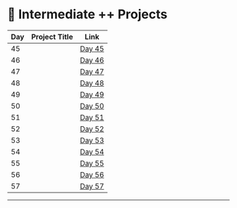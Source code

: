 # 📅 Intermediate ++ Projects

| Day | Project Title                   | Link                      |
|-----|---------------------------------|---------------------------|
| 45  |                                 | [Day 45](d45/README.md)   |
| 46  |                                 | [Day 46](d46/README.md)   |
| 47  |                                 | [Day 47](d47/README.md)   |
| 48  |                                 | [Day 48](d48/README.md)   |
| 49  |                                 | [Day 49](d49/README.md)   |
| 50  |                                 | [Day 50](d50/README.md)   |
| 51  |                                 | [Day 51](d51/README.md)   |
| 52  |                                 | [Day 52](d52/README.md)   |
| 53  |                                 | [Day 53](d53/README.md)   |
| 54  |                                 | [Day 54](d54/README.md)   |
| 55  |                                 | [Day 55](d55/README.md)   |
| 56  |                                 | [Day 56](d56/README.md)   |
| 57  |                                 | [Day 57](d57/README.md)   |



    


---